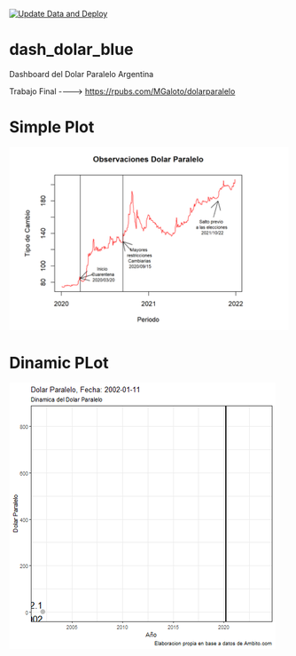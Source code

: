 [![Update Data and Deploy](https://github.com/MGaloto/dash_dolar_blue/actions/workflows/dashboard_refresh.yml/badge.svg)](https://github.com/MGaloto/dash_dolar_blue/actions/workflows/dashboard_refresh.yml)

# dash_dolar_blue
Dashboard del Dolar Paralelo Argentina


Trabajo Final ----> https://rpubs.com/MGaloto/dolarparalelo

# Simple Plot

![.](plot/plot1.png)


# Dinamic PLot

![.](plot/dolar.gif)
